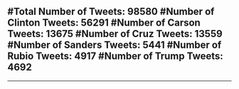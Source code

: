 #Total Number of Tweets: 98580 
#Number of Clinton Tweets: 56291
#Number of Carson Tweets: 13675
#Number of Cruz Tweets: 13559
#Number of Sanders Tweets: 5441
#Number of Rubio Tweets: 4917
#Number of Trump Tweets: 4692
---
---
